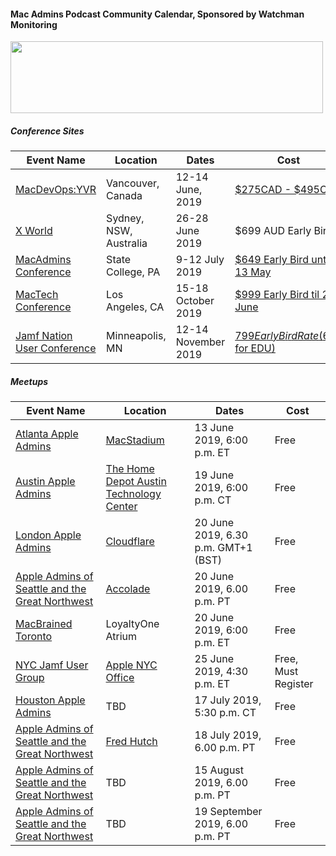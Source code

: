 #### Mac Admins Podcast Community Calendar, Sponsored by Watchman Monitoring

[<img src="https://podcast.macadmins.org/wp-content/uploads/2017/06/Watchman-Monitoring-logo-blue.png" alt="" width="500" height="115" />](https://www.watchmanmonitoring.com)

##### Conference Sites

| Event Name | Location | Dates | Cost |
|------------|----------|-------|------|
| [MacDevOps:YVR](https://mdoyvr.com) | Vancouver, Canada | 12-14 June, 2019 | [$275CAD - $495CAD](https://mdoyvr.com/buy-tickets/) |
| [X World](https://auc.edu.au/xworld/about/) | Sydney, NSW, Australia | 26-28 June 2019 | $699 AUD Early Bird |
| [MacAdmins Conference](https://macadmins.psu.edu) | State College, PA | 9-12 July 2019 | [$649 Early Bird until 13 May](http://www.cvent.com/events/2019-macadmins-conference-at-penn-state/event-summary-a861fd3e6e4a4837924577becde201cf.aspx) |
| [MacTech Conference](https://conference.mactech.com) | Los Angeles, CA | 15-18 October 2019 | [$999 Early Bird til 28 June](https://forms.mactech.com/fillsurvey.php?sid=676&rid=None) |
| [Jamf Nation User Conference](https://www.jamf.com/events/jamf-nation-user-conference/2019/) | Minneapolis, MN | 12-14 November 2019 | [$799 Early Bird Rate ($699 for EDU)](https://www.cvent.com/events/jamf-nation-user-conference-2019/registration-7d9e9c5d913c4c38b847a10de4a84e25.aspx) |


##### Meetups

| Event Name | Location | Dates | Cost |
|------------|----------|-------|------|
| [Atlanta Apple Admins](https://atlappleadmins.com) | [MacStadium](http://maps.apple.com/?address=1100,White+St+SW,Atlanta,Georgia,30310) | 13 June 2019, 6:00 p.m. ET | Free |
| [Austin Apple Admins](https://austinappleadmins.org) | [The Home Depot Austin Technology Center](https://goo.gl/maps/AQ1NJvvzuDC2) | 19 June 2019, 6:00 p.m. CT | Free |
| [London Apple Admins](https://londonappleadmins.org.uk/2019/05/23/20th-june-2019-meet-up-cloudflare/) | [Cloudflare](https://www.cloudflare.com/en-gb/) | 20 June 2019, 6.30 p.m. GMT+1 (BST) | Free |
| [Apple Admins of Seattle and the Great Northwest](https://www.meetup.com/Seattle-Apple-Admins) | [Accolade](https://www.accolade.com) | 20 June 2019, 6.00 p.m. PT | Free |
| [MacBrained Toronto](https://www.eventbrite.com/e/toronto-macbrained-for-all-admins-cloud-infrastructure-and-identity-management-tickets-60528087138) | LoyaltyOne Atrium | 20 June 2019, 6:00 p.m. ET | Free |
| [NYC Jamf User Group](https://www.jamf.com/jamf-nation/events/user-groups/284/nyc-metro-jamf-user-group-june-2019-meeting) | [Apple NYC Office](https://maps.apple.com/?address=Apple%20Inc.,%20100%205th%20Ave,%20New%20York,%20NY%2010011,%20United%20States&auid=5865647463717811209&ll=40.737050,-73.993311&lsp=9902&q=New%20York%20City%201&_ext=ChoKBQgEEOIBCgQIBRADCgUIBhCKAQoECAoQABImKWjXc3nEXURAMdJqV4fzf1LAOeasmdXqXkRAQRZ2Qkkxf1LAUAM%3D&t=m) | 25 June 2019, 4:30 p.m. ET | Free, Must Register |
| [Houston Apple Admins](https://houstonappleadmins.org) | TBD | 17 July 2019, 5:30 p.m. CT | Free |
| [Apple Admins of Seattle and the Great Northwest](https://www.meetup.com/Seattle-Apple-Admins) | [Fred Hutch](https://www.fredhutch.org/en.html) | 18 July 2019, 6.00 p.m. PT | Free |
| [Apple Admins of Seattle and the Great Northwest](https://www.meetup.com/Seattle-Apple-Admins) | TBD | 15 August 2019, 6.00 p.m. PT | Free |
| [Apple Admins of Seattle and the Great Northwest](https://www.meetup.com/Seattle-Apple-Admins) | TBD | 19 September 2019, 6.00 p.m. PT | Free |
